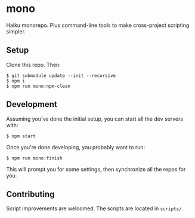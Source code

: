 # mono

Haiku monorepo. Plus command-line tools to make cross-project scripting simpler.

## Setup

Clone this repo. Then:

    $ git submodule update --init --recursive
    $ npm i
    $ npm run mono:npm-clean

## Development

Assuming you've done the initial setup, you can start all the dev servers with:

    $ npm start

Once you're done developing, you probably want to run:

    $ npm run mono:finish

This will prompt you for some settings, then synchronize all the repos for you.

## Contributing

Script improvements are welcomed. The scripts are located in `scripts/`.
